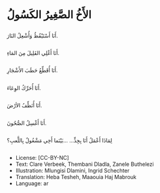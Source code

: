 # الأَخُ الصَّغِيرُ الكَسُولُ

##
أَنَا أَسْتَيْقُظُ وَأُشْعِلُ النَارَ.

##
أَنَا أَغْلِي القَلِيلَ مِنَ المَاءِ.

##
أَنَا أُقَطِّعُ حَطَبَ الأَشْجَارِ.

##
أَنَا أُحَرِّكُ الوِعَاءَ.

##
أَنَا أُنَظِّفُ الأرْضَ.

##
أَنَا أَغْسِلُ الصُّحُونَ.

##
لِمَاذَا أَعْمَلُ أَنَا بِجِدٍّ…
…بَيْنَما أَخِي مَشْغُولٌ بِاللَّعبِ؟

##
* License: [CC-BY-NC]
* Text: Clare Verbeek, Thembani Dladla, Zanele Buthelezi
* Illustration: Mlungisi Dlamini, Ingrid Schechter
* Translation: Heba Tesheh, Maaouia Haj Mabrouk
* Language: ar
